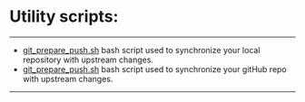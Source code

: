 Utility scripts:
======


-----------------------------

* [git_prepare_push.sh](https://github.com/violette/bash-utility-scripts/blob/master/git_prepare_push.sh) bash script used to synchronize your local repository with upstream changes.
* [git_prepare_push.sh](https://github.com/violette/bash-utility-scripts/blob/master/git_push_github.sh) bash script used to synchronize your gitHub repo with upstream changes.


----------------------------- 

